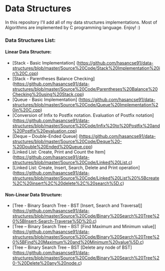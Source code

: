﻿# Data Structures

In this repository I'll add all of my data structures implementations. Most of Algorithms are implemented by C programming language.
Enjoy! :)

### **Data Structures List:**

#### Linear Data Structure:
- [Stack - Basic Implementation] (https://github.com/hasancse91/data-structures/blob/master/Source%20Code/Stack%20Implementation%20in%20C.cpp)
- [Stack - Parentheses Balance Checking] (https://github.com/hasancse91/data-structures/blob/master/Source%20Code/Parentheses%20Balance%20Checking%20using%20Stack.cpp)
- [Queue - Basic Implementation] (https://github.com/hasancse91/data-structures/blob/master/Source%20Code/Queue%20Implementation%20in%20C.cpp)
- [Conversion of Infix to Postfix notation. Evaluation of Postfix notation] (https://github.com/hasancse91/data-structures/blob/master/Source%20Code/Infix%20to%20Postfix%20and%20Postfix%20evaluation.cpp)
- [Deque – Double-Ended Queue] (https://github.com/hasancse91/data-structures/blob/master/Source%20Code/Deque%20-%20Double%20Ended%20Queue.cpp)
- [Linked List: Create, Print and Count the Item] (https://github.com/hasancse91/data-structures/blob/master/Source%20Code/Linked%20List.c)
- [Linked List: Create, Insert, Search, Delete and Print operation] (https://github.com/hasancse91/data-structures/blob/master/Source%20Code/Linked%20List%20%5Bcreate%2C%20insert%2C%20delete%2C%20search%5D.c)

#### Non-Linear Data Structure:
- [Tree - Binary Search Tree - BST [Insert, Search and Traversal]] (https://github.com/hasancse91/data-structures/blob/master/Source%20Code/Binary%20Search%20Tree%20%5BInsert-Search-Traverse%5D%20.c)
- [Tree – Binary Search Tree – BST [Find Maximum and Minimum value]] (https://github.com/hasancse91/data-structures/blob/master/Source%20Code/Binary%20Search%20Tree%20%5BFind%20Maximum%20and%20Minimum%20value%5D.c)
- [Tree – Binary Search Tree – BST [Delete any node of BST] (https://github.com/hasancse91/data-structures/blob/master/Source%20Code/Binary%20Search%20Tree%20-%20Delete%20any%20node.c)
